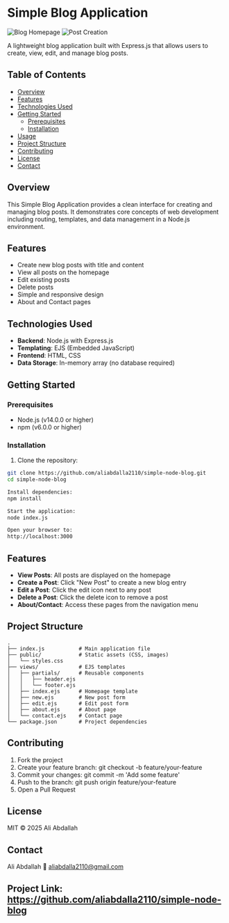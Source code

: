 # Simple Blog Application

![Blog Homepage](https://via.placeholder.com/800x400?text=Blog+Homepage+Preview)
![Post Creation](https://via.placeholder.com/800x400?text=New+Post+Form+Preview)

A lightweight blog application built with Express.js that allows users to create, view, edit, and manage blog posts.

## Table of Contents
- [Overview](#overview)
- [Features](#features)
- [Technologies Used](#technologies-used)
- [Getting Started](#getting-started)
  - [Prerequisites](#prerequisites)
  - [Installation](#installation)
- [Usage](#usage)
- [Project Structure](#project-structure)
- [Contributing](#contributing)
- [License](#license)
- [Contact](#contact)

## Overview
This Simple Blog Application provides a clean interface for creating and managing blog posts. It demonstrates core concepts of web development including routing, templates, and data management in a Node.js environment.

## Features
- Create new blog posts with title and content
- View all posts on the homepage
- Edit existing posts
- Delete posts
- Simple and responsive design
- About and Contact pages

## Technologies Used
- **Backend**: Node.js with Express.js
- **Templating**: EJS (Embedded JavaScript)
- **Frontend**: HTML, CSS
- **Data Storage**: In-memory array (no database required)

## Getting Started

### Prerequisites
- Node.js (v14.0.0 or higher)
- npm (v6.0.0 or higher)

### Installation
1. Clone the repository:
```bash
git clone https://github.com/aliabdalla2110/simple-node-blog.git
cd simple-node-blog

Install dependencies:
npm install

Start the application:
node index.js

Open your browser to:
http://localhost:3000
```

## Features
- **View Posts**: All posts are displayed on the homepage  
- **Create a Post**: Click "New Post" to create a new blog entry  
- **Edit a Post**: Click the edit icon next to any post  
- **Delete a Post**: Click the delete icon to remove a post  
- **About/Contact**: Access these pages from the navigation menu  

## Project Structure
```plaintext
.
├── index.js           # Main application file
├── public/            # Static assets (CSS, images)
│   └── styles.css     
├── views/             # EJS templates
│   ├── partials/      # Reusable components
│   │   ├── header.ejs
│   │   └── footer.ejs
│   ├── index.ejs      # Homepage template
│   ├── new.ejs        # New post form
│   ├── edit.ejs       # Edit post form
│   ├── about.ejs      # About page
│   └── contact.ejs    # Contact page
└── package.json       # Project dependencies
```

## Contributing
1. Fork the project
2. Create your feature branch:
git checkout -b feature/your-feature
3. Commit your changes:
git commit -m 'Add some feature'
4. Push to the branch:
git push origin feature/your-feature
5. Open a Pull Request



## License
MIT © 2025 Ali Abdallah

## Contact
Ali Abdallah
📧 aliabdalla2110@gmail.com

## Project Link: https://github.com/aliabdalla2110/simple-node-blog

